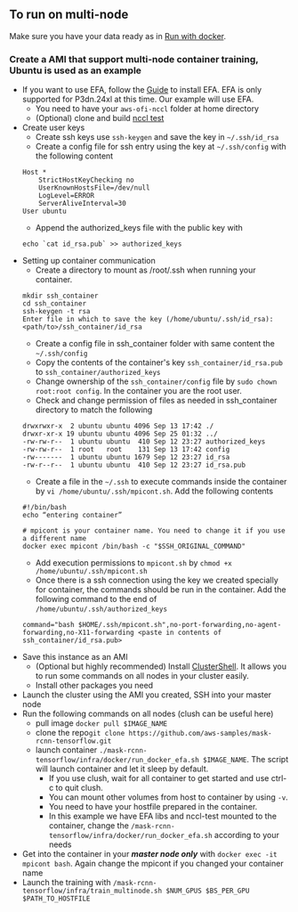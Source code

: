## To run on multi-node
Make sure you have your data ready as in [Run with docker](https://github.com/aws-samples/mask-rcnn-tensorflow/blob/master/infra/docker/docker.md#using-docker "Run with docker").
### Create a AMI that support multi-node container training, Ubuntu is used as an example
- If you want to use EFA, follow the [Guide](https://docs.aws.amazon.com/AWSEC2/latest/UserGuide/efa-start.html) to install EFA. EFA is only supported for P3dn.24xl at this time. Our example will use EFA.
  - You need to have your `aws-ofi-nccl` folder at home directory
  - (Optional) clone and build [nccl test](https://github.com/NVIDIA/nccl-tests)
- Create user keys
  - Create ssh keys use `ssh-keygen` and save the key in `~/.ssh/id_rsa`
  - Create a config file for ssh entry using the key at `~/.ssh/config` with the following content
  ```
  Host *
      StrictHostKeyChecking no
      UserKnownHostsFile=/dev/null
      LogLevel=ERROR
      ServerAliveInterval=30
  User ubuntu
  ```
  - Append​ the authorized_keys file with the public key with
  ```
  echo `cat id_rsa.pub` >> authorized_keys
  ```
- Setting up container communication
  - Create a directory to mount as /root/.ssh when running your container.
  ```
  mkdir ssh_container
  cd ssh_container
  ssh-keygen -t rsa
  Enter file in which to save the key (/home/ubuntu/.ssh/id_rsa):
  <path/to>/ssh_container/id_rsa
  ```
  - Create a config file in ssh_container folder with same content the `~/.ssh/config`
  - Copy the contents of the container's key `ssh_container/id_rsa.pub` to `ssh_container/authorized_keys`
  - Change ownership of the `ssh_container/config` file by `sudo chown root:root config`. In the container you are the root user.
  - Check and change permission of files as needed in ssh_container directory to match the following
  ```
  drwxrwxr-x  2 ubuntu ubuntu 4096 Sep 13 17:42 ./
  drwxr-xr-x 19 ubuntu ubuntu 4096 Sep 25 01:32 ../
  -rw-rw-r--  1 ubuntu ubuntu  410 Sep 12 23:27 authorized_keys
  -rw-rw-r--  1 root   root    131 Sep 13 17:42 config
  -rw-------  1 ubuntu ubuntu 1679 Sep 12 23:27 id_rsa
  -rw-r--r--  1 ubuntu ubuntu  410 Sep 12 23:27 id_rsa.pub
  ```
  - Create a file in the `~/.ssh` to execute commands inside the container by `vi /home/ubuntu/.ssh/mpicont.sh`. Add the following contents
  ```
  #!/bin/bash
  echo “entering container”

  # mpicont is your container name. You need to change it if you use a different name
  docker exec mpicont /bin/bash -c "$SSH_ORIGINAL_COMMAND"
  ```
  - Add execution permissions to `mpicont.sh` by `chmod +x /home/ubuntu/.ssh/mpicont.sh`
  - Once there is a ssh connection using the key we created specially for container, the commands should be run in the container. Add the following command to the end of `/home/ubuntu/.ssh/authorized_keys`
  ```
  command="bash $HOME/.ssh/mpicont.sh",no-port-forwarding,no-agent-forwarding,no-X11-forwarding <paste in contents of ssh_container/id_rsa.pub>
  ```
- Save this instance as an AMI
  - (Optional but highly recommended) Install [ClusterShell](https://clustershell.readthedocs.io/en/latest/index.html). It allows you to run some commands on all nodes in your cluster easily.
  - Install other packages you need
- Launch the cluster using the AMI you created, SSH into your master node
- Run the following commands on all nodes (clush can be useful here)
  - pull image `docker pull $IMAGE_NAME`
  - clone the repo`git clone https://github.com/aws-samples/mask-rcnn-tensorflow.git`
  - launch container `./mask-rcnn-tensorflow/infra/docker/run_docker_efa.sh $IMAGE_NAME`. The script will launch container and let it sleep by default.
    - If you use clush, wait for all container to get started and use ctrl-c to quit clush.
    - You can mount other volumes from host to container by using `-v`.
    - You need to have your hostfile prepared in the container.
    - In this example we have EFA libs and nccl-test mounted to the container, change the `/mask-rcnn-tensorflow/infra/docker/run_docker_efa.sh` according to your needs
- Get into the container in your ***master node only*** with `docker exec -it mpicont bash`. Again change the mpicont if you changed your container name
- Launch the training with `/mask-rcnn-tensorflow/infra/train_multinode.sh $NUM_GPUS $BS_PER_GPU $PATH_TO_HOSTFILE`
